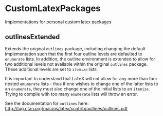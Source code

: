 # CustomLatexPackages
Implementations for personal custom latex packages


## outlinesExtended
Extends the original `outlines` package, including changing the default implementation such that the first four outline levels are defaulted to `enumerate` lists. In addition, the outline environment is extended to allow for two additional levels not available within the original `outlines` package. These additional levels are set to `itemize` lists.

It is important to understand that LaTeX will not allow for any more than four nested `enumerate` lists - thus if one wishes to change one of the latter lists to an `enumerate`, they must also change one of the initial lists to an `itemize`. Trying to compile with too many `enumerate` lists will throw an error. 

See the documentation for `outlines` here:
http://tug.ctan.org/macros/latex/contrib/outlines/outlines.pdf
